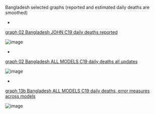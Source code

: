Bangladesh selected graphs (reported and estimated daily deaths are smoothed) 

*

[graph 02 Bangladesh JOHN C19 daily deaths reported](https://github.com/pourmalek/CovidLongitudinal/blob/main/output/countries/Bangladesh/graph%2002%20Bangladesh%20JOHN%20C19%20daily%20deaths%20reported.pdf)

![image](https://github.com/pourmalek/CovidLongitudinal/assets/30849720/f65fea22-b85a-40bb-bcef-05e726893128)

*

[graph 02 Bangladesh ALL MODELS C19 daily deaths all updates](https://github.com/pourmalek/CovidLongitudinal/blob/main/output/countries/Bangladesh/graph%2002%20Bangladesh%20ALL%20MODELS%20C19%20daily%20deaths%20all%20updates.pdf)

![image](https://github.com/pourmalek/CovidLongitudinal/assets/30849720/de494656-bc83-4498-8ee3-84bf44490903)

*

[graph 13b Bangladesh ALL MODELS C19 daily deaths, error measures across models](https://github.com/pourmalek/CovidLongitudinal/blob/main/output/countries/Bangladesh/graph%2013b%20Bangladesh%20ALL%20MODELS%20C19%20daily%20deaths%2C%20error%20measures%20across%20models.pdf)

![image](https://github.com/pourmalek/CovidLongitudinal/assets/30849720/65570b55-0fa1-4bc6-a373-1c9789027186)

